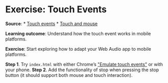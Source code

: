 # Exercise: Touch Events

**Source**: 
    * [Touch events](https://www.html5rocks.com/en/mobile/touch/)
    * [Touch and mouse](https://www.html5rocks.com/en/mobile/touchandmouse/)

**Learning outcome**: Understand how the touch event works in mobile platforms.

**Exercise**: Start exploring how to adapt your Web Audio app to mobile platforms.

**Step 1**. Try ``index.html`` with either Chrome’s ["Emulate touch events"](https://developers.google.com/chrome-developer-tools/docs/mobile-emulation#emulate-touch-events) or with your phone.
**Step 2**. Add the functionality of stop when pressing the stop button (it should support both mouse and touch interaction). 



